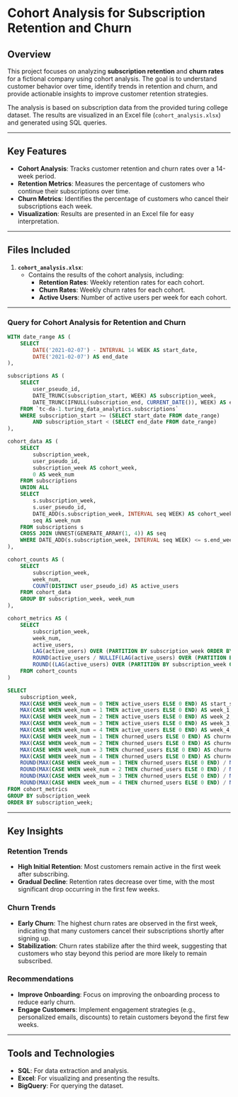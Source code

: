 # Cohort Analysis for Subscription Retention and Churn

## Overview
This project focuses on analyzing **subscription retention** and **churn rates** for a fictional company using cohort analysis. The goal is to understand customer behavior over time, identify trends in retention and churn, and provide actionable insights to improve customer retention strategies.

The analysis is based on subscription data from the provided turing college dataset. The results are visualized in an Excel file (`cohort_analysis.xlsx`) and generated using SQL queries.

---

## Key Features
- **Cohort Analysis**: Tracks customer retention and churn rates over a 14-week period.
- **Retention Metrics**: Measures the percentage of customers who continue their subscriptions over time.
- **Churn Metrics**: Identifies the percentage of customers who cancel their subscriptions each week.
- **Visualization**: Results are presented in an Excel file for easy interpretation.

---

## Files Included
1. **`cohort_analysis.xlsx`**:
   - Contains the results of the cohort analysis, including:
     - **Retention Rates**: Weekly retention rates for each cohort.
     - **Churn Rates**: Weekly churn rates for each cohort.
     - **Active Users**: Number of active users per week for each cohort.

---
### Query for Cohort Analysis for Retention and Churn
```sql
WITH date_range AS (
    SELECT
        DATE('2021-02-07') - INTERVAL 14 WEEK AS start_date,
        DATE('2021-02-07') AS end_date
),

subscriptions AS (
    SELECT 
        user_pseudo_id,
        DATE_TRUNC(subscription_start, WEEK) AS subscription_week,
        DATE_TRUNC(IFNULL(subscription_end, CURRENT_DATE()), WEEK) AS end_week
    FROM `tc-da-1.turing_data_analytics.subscriptions`
    WHERE subscription_start >= (SELECT start_date FROM date_range)
        AND subscription_start < (SELECT end_date FROM date_range)
),

cohort_data AS (
    SELECT
        subscription_week,
        user_pseudo_id,
        subscription_week AS cohort_week,
        0 AS week_num
    FROM subscriptions
    UNION ALL
    SELECT
        s.subscription_week,
        s.user_pseudo_id,
        DATE_ADD(s.subscription_week, INTERVAL seq WEEK) AS cohort_week,
        seq AS week_num
    FROM subscriptions s
    CROSS JOIN UNNEST(GENERATE_ARRAY(1, 4)) AS seq
    WHERE DATE_ADD(s.subscription_week, INTERVAL seq WEEK) <= s.end_week
),

cohort_counts AS (
    SELECT
        subscription_week,
        week_num,
        COUNT(DISTINCT user_pseudo_id) AS active_users
    FROM cohort_data
    GROUP BY subscription_week, week_num
),

cohort_metrics AS (
    SELECT
        subscription_week,
        week_num,
        active_users,
        LAG(active_users) OVER (PARTITION BY subscription_week ORDER BY week_num) - active_users AS churned_users,
        ROUND(active_users / NULLIF(LAG(active_users) OVER (PARTITION BY subscription_week ORDER BY week_num), 0), 2) AS retention_rate,
        ROUND((LAG(active_users) OVER (PARTITION BY subscription_week ORDER BY week_num) - active_users) / NULLIF(MAX(active_users) OVER (PARTITION BY subscription_week ORDER BY week_num), 0), 2) AS churn_rate
    FROM cohort_counts
)

SELECT
    subscription_week,
    MAX(CASE WHEN week_num = 0 THEN active_users ELSE 0 END) AS start_subscriptions,
    MAX(CASE WHEN week_num = 1 THEN active_users ELSE 0 END) AS week_1,
    MAX(CASE WHEN week_num = 2 THEN active_users ELSE 0 END) AS week_2,
    MAX(CASE WHEN week_num = 3 THEN active_users ELSE 0 END) AS week_3,
    MAX(CASE WHEN week_num = 4 THEN active_users ELSE 0 END) AS week_4,
    MAX(CASE WHEN week_num = 1 THEN churned_users ELSE 0 END) AS churned_week_1,
    MAX(CASE WHEN week_num = 2 THEN churned_users ELSE 0 END) AS churned_week_2,
    MAX(CASE WHEN week_num = 3 THEN churned_users ELSE 0 END) AS churned_week_3,
    MAX(CASE WHEN week_num = 4 THEN churned_users ELSE 0 END) AS churned_week_4,
    ROUND(MAX(CASE WHEN week_num = 1 THEN churned_users ELSE 0 END) / NULLIF(MAX(CASE WHEN week_num = 0 THEN active_users ELSE 0 END), 0), 3) AS churn_rate_week_1,
    ROUND(MAX(CASE WHEN week_num = 2 THEN churned_users ELSE 0 END) / NULLIF(MAX(CASE WHEN week_num = 0 THEN active_users ELSE 0 END), 0), 3) AS churn_rate_week_2,
    ROUND(MAX(CASE WHEN week_num = 3 THEN churned_users ELSE 0 END) / NULLIF(MAX(CASE WHEN week_num = 0 THEN active_users ELSE 0 END), 0), 3) AS churn_rate_week_3,
    ROUND(MAX(CASE WHEN week_num = 4 THEN churned_users ELSE 0 END) / NULLIF(MAX(CASE WHEN week_num = 0 THEN active_users ELSE 0 END), 0), 3) AS churn_rate_week_4
FROM cohort_metrics
GROUP BY subscription_week
ORDER BY subscription_week;
```

---

## Key Insights

### Retention Trends
- **High Initial Retention**: Most customers remain active in the first week after subscribing.
- **Gradual Decline**: Retention rates decrease over time, with the most significant drop occurring in the first few weeks.

### Churn Trends
- **Early Churn**: The highest churn rates are observed in the first week, indicating that many customers cancel their subscriptions shortly after signing up.
- **Stabilization**: Churn rates stabilize after the third week, suggesting that customers who stay beyond this period are more likely to remain subscribed.

### Recommendations
- **Improve Onboarding**: Focus on improving the onboarding process to reduce early churn.
- **Engage Customers**: Implement engagement strategies (e.g., personalized emails, discounts) to retain customers beyond the first few weeks.

---

## Tools and Technologies
- **SQL**: For data extraction and analysis.
- **Excel**: For visualizing and presenting the results.
- **BigQuery**: For querying the dataset.
